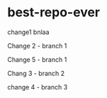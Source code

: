 # best-repo-ever

change1
bnlaa

Change 2 - branch 1

Change 5 - branch 1

Chang 3 - branch 2

change 4 - branch 3

